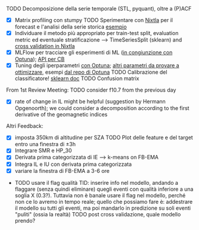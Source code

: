 TODO Decomposizione della serie temporale (STL, pyquant), oltre a (P)ACF
- [x] Matrix profiling con stumpy
TODO Sperimentare con [Nixtla](https://www.nixtla.io/open-source) per il forecast e l'analisi della serie storica [esempio](https://nixtlaverse.nixtla.io/mlforecast/docs/getting-started/end_to_end_walkthrough.html)
- [x] Individuare il metodo più appropriato per train-test split, evaluation metric ed eventuale stratificazione --> TimeSeriesSplit (sklearn) and [cross validation in Nixtla](https://nixtlaverse.nixtla.io/statsforecast/docs/tutorials/crossvalidation.html)
- [x] MLFlow per tracciare gli esperimenti di ML ([in congiunzione con Optuna](https://mlflow.org/docs/latest/traditional-ml/hyperparameter-tuning-with-child-runs/notebooks/hyperparameter-tuning-with-child-runs.html)); [API per CB](https://mlflow.org/docs/latest/python_api/mlflow.catboost.html)
- [x] Tuning degli iperparametri [con Optuna](https://forecastegy.com/posts/catboost-hyperparameter-tuning-guide-with-optuna/); [altri parametri da provare a ottimizzare](https://catboost.ai/en/docs/concepts/parameter-tuning#l2-reg), esempi [dal repo di Optuna](https://github.com/optuna/optuna-examples/tree/main/catboost)
TODO Calibrazione del classificatore! [sklearn doc](https://scikit-learn.org/stable/modules/calibration.html)
TODO Confusion matrix

From 1st Review Meeting:
TODO consider f10.7 from the previous day
- [x] rate of change in IL might be helpful (suggestion by Hermann Opgenoorth); we could consider a decomposition according to the first derivative of the geomagnetic indices

Altri Feedback:
- [x] imposta 350km di altitudine per SZA
TODO Plot delle feature e del target entro una finestra di ±3h
- [x] Integrare SMR e HP_30
- [x] Derivata prima categorizzata di IE --> k-means on FB-EMA
- [x] Integra IL e IU con derivata prima categorizzata
- [x] variare la finestra di FB-EMA a 3-6 ore
- TODO usare il flag qualità TID: inserire info nel modello, andando a flaggare (senza quindi eliminare) quegli eventi con qualità inferiore a una soglia X (0.3?). Tuttavia non è banale usare il flag nel modello, perché non ce lo avremo in tempo reale; quello che possiamo fare è: addestrare il modello su tutti gli eventi, ma poi mandarlo in predizione su soli eventi "puliti" (ossia la realtà)
TODO post cross validazione, quale modello prendo?
